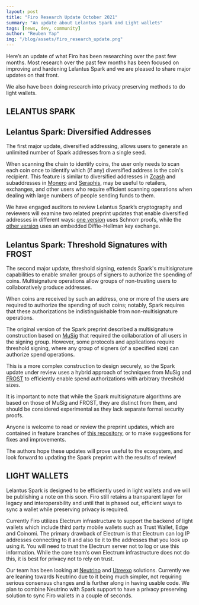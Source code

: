 ```yaml
---
layout: post
title: "Firo Research Update October 2021"
summary: "An update about Lelantus Spark and Light wallets"
tags: [news, dev, community]
author: "Reuben Yap"
img: "/blog/assets/firo_research_update.png"
---
```

Here’s an update of what Firo has been researching over the past few months. Most research over the past few months has been focused on improving and hardening Lelantus Spark and we are pleased to share major updates on that front.

We also have been doing research into privacy preserving methods to do light wallets.

## LELANTUS SPARK

## Lelantus Spark: Diversified Addresses

The first major update, diversified addressing, allows users to generate an unlimited number of Spark addresses from a single seed. 

When scanning the chain to identify coins, the user only needs to scan each coin once to identify which (if any) diversified address is the coin's recipient. This feature is similar to diversified addresses in [Zcash](https://z.cash/) and subaddresses in [Monero](https://www.getmonero.org/) and [Seraphis](https://github.com/UkoeHB/Seraphis), may be useful to retailers, exchanges, and other users who require efficient scanning operations when dealing with large numbers of people sending funds to them.

We have engaged auditors to review Lelantus Spark’s cryptography and reviewers will examine two related preprint updates that enable diversified addresses in different ways: [one version](https://github.com/AaronFeickert/spark-paper/tree/diversified-addressing-schnorr) uses Schnorr proofs, while the [other version](https://github.com/AaronFeickert/spark-paper/tree/diversified-addressing) uses an embedded Diffie-Hellman key exchange.

## Lelantus Spark: Threshold Signatures with FROST

The second major update, threshold signing, extends Spark's multisignature capabilities to enable smaller groups of signers to authorize the spending of coins. Multisignature operations allow groups of non-trusting users to collaboratively produce addresses.

When coins are received by such an address, one or more of the users are required to authorize the spending of such coins; notably, Spark requires that these authorizations be indistinguishable from non-multisignature operations.

The original version of the Spark preprint described a multisignature construction based on [MuSig](https://eprint.iacr.org/2018/068) that required the collaboration of all users in the signing group. However, some protocols and applications require threshold signing, where any group of signers (of a specified size) can authorize spend operations.

This is a more complex construction to design securely, so the Spark update under review uses a hybrid approach of techniques from MuSig and [FROST](https://eprint.iacr.org/2020/852) to efficiently enable spend authorizations with arbitrary threshold sizes.

It is important to note that while the Spark multisignature algorithms are based on those of MuSig and FROST, they are distinct from them, and should be considered experimental as they lack separate formal security proofs.

Anyone is welcome to read or review the preprint updates, which are contained in feature branches of [this repository](https://github.com/AaronFeickert/spark-paper), or to make suggestions for fixes and improvements.

The authors hope these updates will prove useful to the ecosystem, and look forward to updating the Spark preprint with the results of review!

## LIGHT WALLETS

Lelantus Spark is designed to be efficiently used in light wallets and we will be publishing a note on this soon. Firo still retains a transparent layer for legacy and interoperability and until that is phased out, efficient ways to sync a wallet while preserving privacy is required.
 
Currently Firo utilizes Electrum infrastructure to support the backend of light wallets which include third party mobile wallets such as Trust Wallet, Edge and Coinomi. The primary drawback of Electrum is that Electrum can log IP addresses connecting to it and also tie it to the addresses that you look up using it. You will need to trust the Electrum server not to log or use this information. While the core team’s own Electrum infrastructure does not do this, it is best for privacy not to rely on trust.

Our team has been looking at [Neutrino](https://github.com/lightninglabs/neutrino) and [Utreexo](https://dci.mit.edu/utreexo) solutions. Currently we are leaning towards Neutrino due to it being much simpler, not requiring serious consensus changes and is further along in having usable code. We plan to combine Neutrino with Spark support to have a privacy preserving solution to sync Firo wallets in a couple of seconds.
